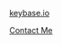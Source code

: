 
[keybase.io](https://keybase.io/dwcdev)

[Contact Me](http://www.emailmeform.com/builder/form/YbWm3Ub02u23)
